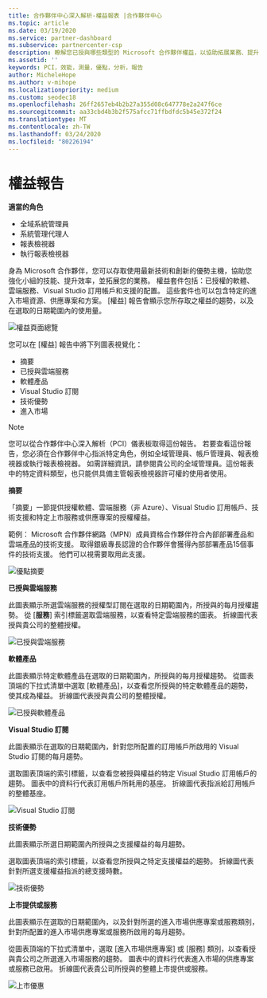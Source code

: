 ```yaml
---
title: 合作夥伴中心深入解析-權益報表 |合作夥伴中心
ms.topic: article
ms.date: 03/19/2020
ms.service: partner-dashboard
ms.subservice: partnercenter-csp
description: 瞭解您已授與哪些類型的 Microsoft 合作夥伴權益，以協助拓展業務、提升效率並提升小組的技能。
ms.assetid: ''
keywords: PCI，效能，測量，優點，分析，報告
author: MicheleHope
ms.author: v-mihope
ms.localizationpriority: medium
ms.custom: seodec18
ms.openlocfilehash: 26ff2657eb4b2b27a355d08c647778e2a247f6ce
ms.sourcegitcommit: aa33cbd4b3b2f575afcc71ffbdfdc5b45e372f24
ms.translationtype: MT
ms.contentlocale: zh-TW
ms.lasthandoff: 03/24/2020
ms.locfileid: "80226194"
---
```

# <a name="benefits-report"></a>權益報告

**適當的角色**
- 全域系統管理員
- 系統管理代理人
- 報表檢視器
- 執行報表檢視器

身為 Microsoft 合作夥伴，您可以存取使用最新技術和創新的優勢主機，協助您強化小組的技能、提升效率，並拓展您的業務。 權益套件包括：已授權的軟體、雲端服務、Visual Studio 訂用帳戶和支援的配置。 這些套件也可以包含特定的進入市場資源、供應專案和方案。 [權益] 報告會顯示您所存取之權益的趨勢，以及在選取的日期範圍內的使用量。

![權益頁面總覽](images/pci/pci_benefits_intro_1.png)

您可以在 [權益] 報告中將下列圖表視覺化：

- 摘要
- 已授與雲端服務
- 軟體產品
- Visual Studio 訂閱
- 技術優勢
- 進入市場

 > [!NOTE]
 > 您可以從合作夥伴中心深入解析（PCI）儀表板取得這份報告。 若要查看這份報告，您必須在合作夥伴中心指派特定角色，例如全域管理員、帳戶管理員、報表檢視器或執行報表檢視器。 如需詳細資訊，請參閱貴公司的全域管理員。這份報表中的特定資料類型，也只能供具備主管報表檢視器許可權的使用者使用。

**摘要**

「摘要」一節提供授權軟體、雲端服務（非 Azure）、Visual Studio 訂用帳戶、技術支援和特定上市服務或供應專案的授權權益。

範例： Microsoft 合作夥伴網路（MPN）成員資格合作夥伴符合內部部署產品和雲端產品的技術支援。 取得銀級專長認證的合作夥伴會獲得內部部署產品15個事件的技術支援。 他們可以視需要取用此支援。 

![優點摘要](images/pci/pci_benefits_summary_2.png)

**已授與雲端服務**

此圖表顯示所選雲端服務的授權型訂閱在選取的日期範圍內，所授與的每月授權趨勢。
從 [**服務**] 索引標籤選取雲端服務，以查看特定雲端服務的圖表。 折線圖代表授與貴公司的整體授權。

![已授與雲端服務](images/pci/pci_benefits_cloud_services_granted_3.png)

**軟體產品**

此圖表顯示特定軟體產品在選取的日期範圍內，所授與的每月授權趨勢。 從圖表頂端的下拉式清單中選取 [軟體產品]，以查看您所授與的特定軟體產品的趨勢，使其成為權益。 折線圖代表授與貴公司的整體授權。

![已授與軟體產品](images/pci/pci_benefits_software_products_granted_4.png)

**Visual Studio 訂閱**

此圖表顯示在選取的日期範圍內，針對您所配置的訂用帳戶所啟用的 Visual Studio 訂閱的每月趨勢。

選取圖表頂端的索引標籤，以查看您被授與權益的特定 Visual Studio 訂用帳戶的趨勢。 圖表中的資料行代表訂用帳戶所耗用的基座。 折線圖代表指派給訂用帳戶的整體基座。

![Visual Studio 訂閱](images/pci/pci_benefits_visual_studio_subscriptions_5.png)

**技術優勢**

此圖表顯示所選日期範圍內所授與之支援權益的每月趨勢。

選取圖表頂端的索引標籤，以查看您所授與之特定支援權益的趨勢。 折線圖代表針對所選支援權益指派的總支援時數。

![技術優勢](images/pci/pci_benefits_technical_benefits_6.png)

**上市提供或服務**

此圖表顯示在選取的日期範圍內，以及針對所選的進入市場供應專案或服務類別，針對所配置的進入市場供應專案或服務所啟用的每月趨勢。

從圖表頂端的下拉式清單中，選取 [進入市場供應專案] 或 [服務] 類別，以查看授與貴公司之所選進入市場服務的趨勢。 圖表中的資料行代表進入市場的供應專案或服務已啟用。 折線圖代表貴公司所授與的整體上市提供或服務。

![上市優惠](images/pci/pci_benefits_go_to_market_7.png)
